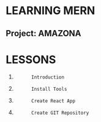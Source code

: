 # LEARNING MERN

## Project: AMAZONA

# LESSONS

1.           Introduction
2.           Install Tools
3.           Create React App
4.           Create GIT Repository
